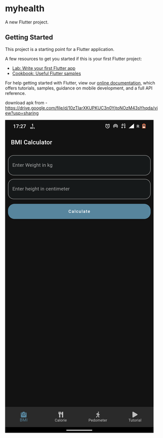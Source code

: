 # myhealth

A new Flutter project.

## Getting Started

This project is a starting point for a Flutter application.

A few resources to get you started if this is your first Flutter project:

- [Lab: Write your first Flutter app](https://flutter.dev/docs/get-started/codelab)
- [Cookbook: Useful Flutter samples](https://flutter.dev/docs/cookbook)

For help getting started with Flutter, view our
[online documentation](https://flutter.dev/docs), which offers tutorials,
samples, guidance on mobile development, and a full API reference.

download apk from - https://drive.google.com/file/d/10zTIarXKUPKUC3n0YjtoNOzM43sYhqda/view?usp=sharing

![screenshot1](https://github.com/tomkmangattu/myhealth/blob/master/assets/ss1.png?raw=true)
